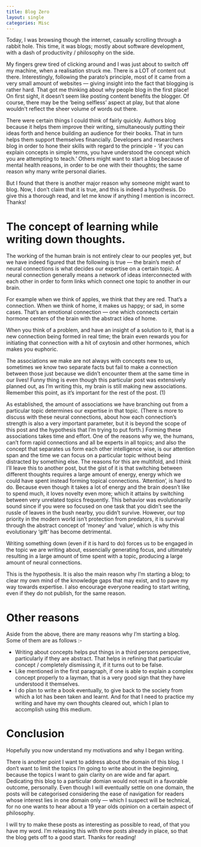 ```yaml
---
title: Blog Zero
layout: single
categories: Misc
---
```


Today, I was browsing though the internet, casually scrolling through a rabbit hole. This time, it was blogs; mostly about software development, with a dash of productivity / philosophy on the side.

My fingers grew tired of clicking around and I was just  about to switch off my machine, when a realisation struck me. There is a LOT of content out there. Interestingly, following the parato’s principle, most of it came from a very small amount of websites — giving insight into the fact that blogging is rather hard. That got me thinking about why people blog in the first place! On first sight, it doesn’t seem like posting content benefits the blogger. Of course, there may be the ‘being selfless’ aspect at play, but that alone wouldn’t reflect the sheer volume of words out there.

There were certain things I could think of fairly quickly. Authors blog because it helps them improve their writing, simultaneously putting their ideas forth and hence building an audience for their books. That in turn helps them support themselves financially. Developers and researchers blog in order to hone their skills with regard to the principle - ‘if you can explain concepts in simple terms, you have understood the concept which you are attempting to teach.’ Others might want to start a blog because of mental health reasons, in order to be one with their thoughts; the same reason why many write personal diaries.

But I found that there is another major reason why someone might want to blog. Now, I don’t claim that it is true, and this is indeed a hypothesis. Do give this a thorough read, and let me know if anything I mention is incorrect. Thanks!

# The concept of learning while writing down thoughts.

The working of the human brain is not entirely clear to our peoples yet, but we have indeed figured that the following is true — the brain’s mesh of neural connections is what decides our expertise on a certain topic. A neural connection generally means a network of ideas interconnected with each other in order to form links which connect one topic to another in our brain. 

For example when we think of apples, we think that they are red. That’s a connection. When we think of home, it makes us happy; or sad, in some cases. That’s an emotional connection — one which connects certain hormone centers of the brain with the abstract idea of home.

When you think of a problem, and have an insight of a solution to it, that is a new connection being formed in real time; the brain even rewards you for initiating that connection with a hit of oxytosin and other hormones, which makes you euphoric. 

The associations we make are not always with concepts new to us, sometimes we know two separate facts but fail to make a connection between those just because we didn’t encounter them at the same time in our lives! Funny thing is even though this particular post was extensively planned out, as I’m writing this, my brain is still making new associations. Remember this point, as it’s important for the rest of the post. (1)

As established, the amount of associations we have branching out from a particular topic determines our expertise in that topic. (There is more to discuss with these neural connections, about how each connection’s strength is also a very important parameter, but it is beyond the scope of this post and the hypothesis that I’m trying to put forth.) Forming these associations takes time and effort. One of the reasons why we, the humans, can’t form rapid connections and all be experts in all topics; and also the concept that separates us form each other intelligence wise, is our attention span and the time we can focus on a particular topic without being distracted by something else. The reasons for this are multifold, and I think I’ll leave this to another post, but the gist of it is that switching between different thoughts requires a large amount of energy, energy which we could have spent instead forming topical connections. ‘Attention’, is hard to do. Because even though it takes a lot of energy and the brain doesn’t like to spend much, it loves novelty even more; which it attains by switching between very unrelated topics frequently. This behavior was evolutionarily sound since if you were so focused on one task that you didn’t see the russle of leaves in the bush nearby, you didn’t survive. However, our top priority in the modern world isn’t protection from predators, it is survival through the abstract concept of ‘money’ and ‘value’, which is why this evolutionary ‘gift’ has become detrimental.

Writing something down (even if it is hard to do) forces us to be engaged in the topic we are writing about, essencially generating focus, and ultimately resulting in a large amount of time spent with a topic, producing a large amount of neural connections.

This is the hypothesis. It is also the main reason why I’m starting a blog; to clear my own mind of the knowledge gaps that may exist, and to pave my way towards expertise. I also encourage everyone reading to start writing, even if they do not publish, for the same reason.

# Other reasons

Aside from the above, there are many reasons why I’m starting a blog. Some of them are as follows :-
* Writing about concepts helps put things in a third persons perspective, particularly if they are abstract. That helps in refining that particular concept / completely dismissing it, if it turns out to be false.
* Like mentioned in the first paragraph, if one is able to explain a complex concept properly to a layman, that is a very good sign that they have understood it themselves.
* I do plan to write a book eventually, to give back to the society from which a lot has been taken and learnt. And for that I need to practice my writing and have my own thoughts cleared out, which I plan to accomplish using this medium.

# Conclusion

Hopefully you now understand my motivations and why I began writing.

There is another point I want to address about the domain of this blog. I don’t want to limit the topics I’m going to write about in the beginning, because the topics I want to gain clarity on are wide and far apart. Dedicating this blog to a particular domian would not result in a favorable outcome, personally. Even though I will eventually settle on one domain, the posts will be categorised considering the ease of navigation for readers whose interest lies in one domain only — which I suspect will be technical, for no one wants to hear about a 19 year olds opinion on a certain aspect of philosophy.

I will try to make these posts as interesting as possible to read, of that you have my word. I’m releasing this with three posts already in place, so that the blog gets off to a good start. Thanks for reading!